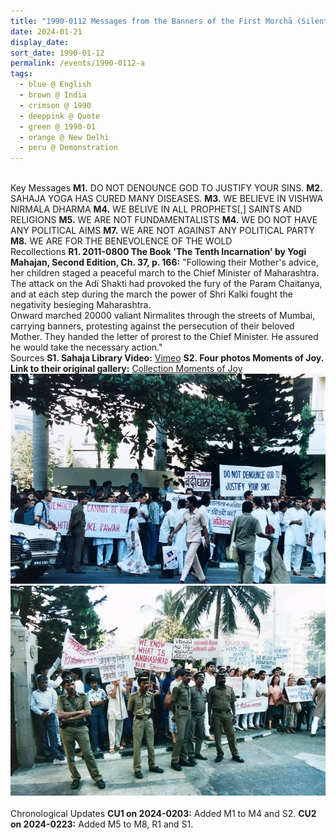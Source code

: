```yaml
---
title: "1990-0112 Messages from the Banners of the First Morchā (Silent Demonstration), in front of Secretariat Building (Mantralaya), Churchgate, Mumbai, Maharashtra, India"
date: 2024-01-21
display_date: 
sort_date: 1990-01-12
permalink: /events/1990-0112-a
tags:
  - blue @ English
  - brown @ India
  - crimson @ 1990
  - deeppink @ Quote
  - green @ 1990-01
  - orange @ New Delhi
  - peru @ Demonstration
---
```


<br>

<wave-list>
  <list-title color="DarkSeaGreen" width="70">Key Messages</list-title>
  <list-item color="BlanchedAlmond"  width="200"><b>M1.</b> DO NOT DENOUNCE GOD TO JUSTIFY YOUR SINS.</list-item>
  <list-item color="Lavender"  width="200"><b>M2.</b> SAHAJA YOGA HAS CURED MANY DISEASES.</list-item>
  <list-item color="BlanchedAlmond"  width="200"><b>M3.</b> WE BELIEVE IN VISHWA NIRMALA DHARMA</list-item>
  <list-item color="Lavender"  width="200"><b>M4.</b> WE BELIVE IN ALL PROPHETS[,] SAINTS AND RELIGIONS</list-item>
  <list-item color="BlanchedAlmond"  width="200"><b>M5.</b> WE ARE NOT FUNDAMENTALISTS</list-item>
  <list-item color="Lavender"  width="200"><b>M4.</b> WE DO NOT HAVE ANY POLITICAL AIMS</list-item>
  <list-item color="BlanchedAlmond"  width="200"><b>M7.</b> WE ARE NOT AGAINST ANY POLITICAL PARTY</list-item>
  <list-item color="Lavender"  width="200"><b>M8.</b> WE ARE FOR THE BENEVOLENCE OF THE WOLD</list-item>  
</wave-list>

<br>

<wave-list>
  <list-title color="DarkSeaGreen" width="65">Recollections</list-title>
  <list-item color="BlanchedAlmond"  width="280"><b>R1. 2011-0800 The Book 'The Tenth Incarnation' by Yogi Mahajan, Second Edition, Ch. 37, p. 166:</b> "Following their Mother's advice, her children staged a peaceful march to the Chief Minister of Maharashtra. The attack on the Adi Shakti had provoked the fury of the Param Chaitanya, and at each step during the march the power of Shri Kalki fought the negativity besieging Maharashtra.<br>
Onward marched 20000 valiant Nirmalites through the streets of Mumbai, carrying banners, protesting against the persecution  of their beloved Mother. They handed the letter of prorest to the Chief Minister. He assured he would take the necessary action."</list-item>
</wave-list>

<br>

<wave-list>
  <list-title color="DarkSeaGreen" width="40">Sources</list-title>
  <list-item color="BlanchedAlmond"  width="280"><b>S1. Sahaja Library Video:</b> <a href="https://vimeo.com/58505336">Vimeo</a></list-item>  
  <list-item color="Lavender"  width="280"><b>S2. Four photos Moments of Joy. Link to their original gallery:</b> <a href="https://eternalmoments.smugmug.com/Collections/Colin-Heinsen-Collection/Moments-of-Joy">Collection Moments of Joy</a></list-item>
</wave-list>

<div style="text-align: center"><img src="/images/1990-0112_First_Morcha_(Silent_Demonstration),_in_front_of_Secretariat_Building,_Mumbai,_Maharashtra,_India_02_(Photo_credit_Colin_Heinsen).png" /></div>

<div style="text-align: center"><img src="/images/1990-0112_First_Morcha_(Silent_Demonstration),_in_front_of_Secretariat_Building,_Mumbai,_Maharashtra,_India_03_(Photo_credit_Colin_Heinsen).png" /></div>

<br>

<wave-list>
  <list-title color="DarkSeaGreen" width="110">Chronological Updates</list-title>
  <list-item color="BlanchedAlmond"  width="280"><b>CU1 on 2024-0203:</b> Added M1 to M4 and S2.</list-item>
  <list-item color="BlanchedAlmond"  width="280"><b>CU2 on 2024-0223:</b> Added M5 to M8, R1 and S1.</list-item>  
</wave-list>
